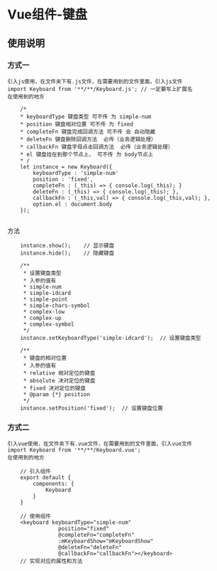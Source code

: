 # Vue组件-键盘
## 使用说明
### 方式一
	
	
	引入js使用，在文件夹下有.js文件，在需要用到的文件里面，引入js文件
	import Keyboard from '**/**/Keyboard.js'; // 一定要写上扩展名
	在使用到的地方 
	
```
	/*
	* keyboardType 键盘类型 可不传 为 simple-num
 	* position 键盘相对位置 可不传 为 fixed
 	* completeFn 键盘完成回调方法 可不传 会 自动隐藏
 	* deleteFn 键盘删除回调方法  必传（业务逻辑处理）
 	* callbackFn 键盘字母点击回调方法  必传（业务逻辑处理）
 	* el 键盘挂在到那个节点上， 可不传 为 body节点上
 	* /
	let instance = new Keyboard({
		keyboardType : 'simple-num'
		position : 'fixed',
	    completeFn : (_this) => { console.log(_this); }
	    deleteFn : (_this) => { console.log(_this); },
	    callbackFn : (_this,val) => { console.log(_this,val); },
	    option.el : document.body
	});
	
```
方法

```
	instance.show();	// 显示键盘
	instance.hide();	// 隐藏键盘
	
	/**
	 * 设置键盘类型
	 * 入参的值有
	 * simple-num
	 * simple-idcard
	 * simple-point
	 * simple-chars-symbol
	 * complex-low
	 * complex-up
	 * complex-symbol
	 */
	instance.setKeyboardType('simple-idcard');  // 设置键盘类型
	
	/**
	 * 键盘的相对位置
	 * 入参的值有
	 * relative 相对定位的键盘
	 * absolute 决对定位的键盘
	 * fixed 决对定位的键盘
	 * @param {*} position 
	 */
	instance.setPosition('fixed');	// 设置键盘位置
```

### 方式二
	引入vue使用，在文件夹下有.vue文件，在需要用到的文件里面，引入vue文件
	import Keyboard from '**/**/Keyboard.vue'; 
	在使用到的地方 
	
```
	// 引入组件
	export default {
		components: {
			Keyboard
		}
	}
```

```
	// 使用组件
	<keyboard keyboardType="simple-num" 
				position="fixed" 
				@completeFn="completeFn" 
				:mKeyboardShow="mKeyboardShow" 
				@deleteFn="deleteFn" 
				@callbackFn="callbackFn"></keyboard>
	// 实现对应的属性和方法
```
	